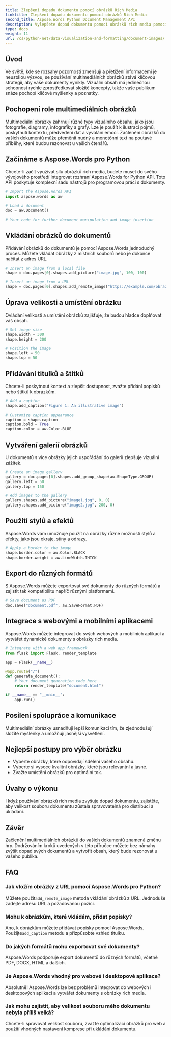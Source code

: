 ```yaml
---
title: Zlepšení dopadu dokumentu pomocí obrázků Rich Media
linktitle: Zlepšení dopadu dokumentu pomocí obrázků Rich Media
second_title: Aspose.Words Python Document Management API
description: Vylepšete dopad dokumentu pomocí obrázků rich media pomocí Aspose.Words pro Python. Naučte se vkládat, upravovat a optimalizovat obrázky krok za krokem.
type: docs
weight: 11
url: /cs/python-net/data-visualization-and-formatting/document-images/
---
```


## Úvod

Ve světě, kde se rozsahy pozornosti zmenšují a přetížení informacemi je neustálou výzvou, se používání multimediálních obrázků stává klíčovou strategií, aby vaše dokumenty vynikly. Vizuální obsah má jedinečnou schopnost rychle zprostředkovat složité koncepty, takže vaše publikum snáze pochopí klíčové myšlenky a poznatky.

## Pochopení role multimediálních obrázků

Multimediální obrázky zahrnují různé typy vizuálního obsahu, jako jsou fotografie, diagramy, infografiky a grafy. Lze je použít k ilustraci pojmů, poskytnutí kontextu, předvedení dat a vyvolání emocí. Začlenění obrázků do vašich dokumentů může přeměnit nudný a monotónní text na poutavé příběhy, které budou rezonovat u vašich čtenářů.

## Začínáme s Aspose.Words pro Python

Chcete-li začít využívat sílu obrázků rich media, budete muset do svého vývojového prostředí integrovat rozhraní Aspose.Words for Python API. Toto API poskytuje komplexní sadu nástrojů pro programovou práci s dokumenty.

```python
# Import the Aspose.Words API
import aspose.words as aw

# Load a document
doc = aw.Document()

# Your code for further document manipulation and image insertion
```

## Vkládání obrázků do dokumentů

Přidávání obrázků do dokumentů je pomocí Aspose.Words jednoduchý proces. Můžete vkládat obrázky z místních souborů nebo je dokonce načítat z adres URL.

```python
# Insert an image from a local file
shape = doc.pages[0].shapes.add_picture("image.jpg", 100, 100)

# Insert an image from a URL
shape = doc.pages[0].shapes.add_remote_image("https://example.com/obrazek.jpg", 100, 100)
```

## Úprava velikosti a umístění obrázku

Ovládání velikosti a umístění obrázků zajišťuje, že budou hladce doplňovat váš obsah.

```python
# Set image size
shape.width = 300
shape.height = 200

# Position the image
shape.left = 50
shape.top = 50
```

## Přidávání titulků a štítků

Chcete-li poskytnout kontext a zlepšit dostupnost, zvažte přidání popisků nebo štítků k obrázkům.

```python
# Add a caption
shape.add_caption("Figure 1: An illustrative image")

# Customize caption appearance
caption = shape.caption
caption.bold = True
caption.color = aw.Color.BLUE
```

## Vytváření galerií obrázků

U dokumentů s více obrázky jejich uspořádání do galerií zlepšuje vizuální zážitek.

```python
# Create an image gallery
gallery = doc.pages[0].shapes.add_group_shape(aw.ShapeType.GROUP)
gallery.left = 50
gallery.top = 150

# Add images to the gallery
gallery.shapes.add_picture("image1.jpg", 0, 0)
gallery.shapes.add_picture("image2.jpg", 200, 0)
```

## Použití stylů a efektů

Aspose.Words vám umožňuje použít na obrázky různé možnosti stylů a efekty, jako jsou okraje, stíny a odrazy.

```python
# Apply a border to the image
shape.border.color = aw.Color.BLACK
shape.border.weight = aw.LineWidth.THICK
```

## Export do různých formátů

S Aspose.Words můžete exportovat své dokumenty do různých formátů a zajistit tak kompatibilitu napříč různými platformami.

```python
# Save document as PDF
doc.save("document.pdf", aw.SaveFormat.PDF)
```

## Integrace s webovými a mobilními aplikacemi

Aspose.Words můžete integrovat do svých webových a mobilních aplikací a vytvářet dynamické dokumenty s obrázky rich media.

```python
# Integrate with a web app framework
from flask import Flask, render_template

app = Flask(__name__)

@app.route("/")
def generate_document():
    # Your document generation code here
    return render_template("document.html")

if __name__ == "__main__":
    app.run()
```

## Posílení spolupráce a komunikace

Multimediální obrázky usnadňují lepší komunikaci tím, že zjednodušují složité myšlenky a umožňují jasnější vysvětlení.

## Nejlepší postupy pro výběr obrázku

- Vyberte obrázky, které odpovídají sdělení vašeho obsahu.
- Vyberte si vysoce kvalitní obrázky, které jsou relevantní a jasné.
- Zvažte umístění obrázků pro optimální tok.

## Úvahy o výkonu

I když používání obrázků rich media zvyšuje dopad dokumentu, zajistěte, aby velikost souboru dokumentu zůstala spravovatelná pro distribuci a ukládání.

## Závěr

Začlenění multimediálních obrázků do vašich dokumentů znamená změnu hry. Dodržováním kroků uvedených v této příručce můžete bez námahy zvýšit dopad svých dokumentů a vytvořit obsah, který bude rezonovat u vašeho publika.

## FAQ

### Jak vložím obrázky z URL pomocí Aspose.Words pro Python?

 Můžete použít`add_remote_image` metoda vkládání obrázků z URL. Jednoduše zadejte adresu URL a požadovanou pozici.

### Mohu k obrázkům, které vkládám, přidat popisky?

 Ano, k obrázkům můžete přidávat popisky pomocí Aspose.Words. Použijte`add_caption` metodu a přizpůsobte vzhled titulku.

### Do jakých formátů mohu exportovat své dokumenty?

Aspose.Words podporuje export dokumentů do různých formátů, včetně PDF, DOCX, HTML a dalších.

### Je Aspose.Words vhodný pro webové i desktopové aplikace?

Absolutně! Aspose.Words lze bez problémů integrovat do webových i desktopových aplikací a vytvářet dokumenty s obrázky rich media.

### Jak mohu zajistit, aby velikost souboru mého dokumentu nebyla příliš velká?

Chcete-li spravovat velikost souboru, zvažte optimalizaci obrázků pro web a použití vhodných nastavení komprese při ukládání dokumentu.